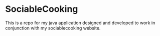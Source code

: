 SociableCooking
===============

This is a repo for my java application designed and developed to work in conjunction with my sociablecooking website.
